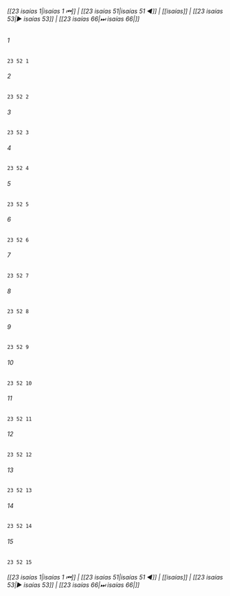 
###### [[23 isaías 1|isaías 1 ⏮]] | [[23 isaías 51|isaías 51 ◀]] | [[isaías]] | [[23 isaías 53|▶ isaías 53]] | [[23 isaías 66|⏭ isaías 66|]]

###### 1
``` verse
23 52 1 
```
###### 2
``` verse
23 52 2 
```
###### 3
``` verse
23 52 3 
```
###### 4
``` verse
23 52 4 
```
###### 5
``` verse
23 52 5 
```
###### 6
``` verse
23 52 6 
```
###### 7
``` verse
23 52 7 
```
###### 8
``` verse
23 52 8 
```
###### 9
``` verse
23 52 9 
```
###### 10
``` verse
23 52 10 
```
###### 11
``` verse
23 52 11 
```
###### 12
``` verse
23 52 12 
```
###### 13
``` verse
23 52 13 
```
###### 14
``` verse
23 52 14 
```
###### 15
``` verse
23 52 15 
```

###### [[23 isaías 1|isaías 1 ⏮]] | [[23 isaías 51|isaías 51 ◀]] | [[isaías]] | [[23 isaías 53|▶ isaías 53]] | [[23 isaías 66|⏭ isaías 66|]]


